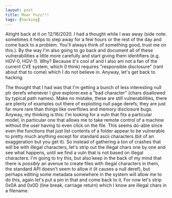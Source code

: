 ```yaml
---
layout: post
title: Moar Fuzz!!!
tags: [hacking]
---
```


Alright back at it on 12/16/2020. I had a thought while I was away (side note: sometimes it helps to step away for a few hours or the rest of the day and come back to a problem. You'll always think of something good, trust me on this.). By the way I'm also going to go back and document all of these vulnerabilities a little more carefully and start giving them identifiers (e.g. HGV-0, HGV-1). Why? Because it's cool af and I also am not a fan of the current CVE system, which (I think) requires "responsible disclosure" (rant about that to come) which I do not believe in. Anyway, let's get back to hacking.

The thought that I had was that I'm getting a bunch of less interesting null ptr derefs whenever I give explorer.exe a "bad character" (chars disallowed by typical path names). Make no mistake, these are still vulnerabilities, there are plenty of examples out there of exploiting null page derefs, they are just far more rare than things like overflows and memory disclosure bugs. Anyway, my thinking is this: I'm looking for a vuln that fits a particular model, in particular one that allows me to take remote control of a machine without the user having to even click on the file. This seems do-able since even the functions that just list contents of a folder appear to be vulnerable to pretty much anything except for standard ascii characters (bit of an exaggeration but you get it). So instead of gathering a ton of crashes that will be with illegal characters, let's strip out the illegal chars one by one and see what happens, until we find a vuln that is not based on illegal characters. I'm going to try this, but also keep in the back of my mind that there is *possibly* an avenue to create files with illegal characters in them, the standard API doesn't seem to allow it (it causes a null deref), but perhaps editing some metadata somewhere in the system will allow me to do this, again let's put a pin in that and come back to it. For now let's strip 0x0A and 0x0D (line break, carriage return) which I know are illegal chars in a filename.

